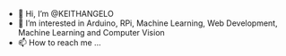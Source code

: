 - 👋 Hi, I’m @KEITHANGELO
- 👀 I’m interested in Arduino, RPi, Machine Learning, Web Development, Machine Learning and Computer Vision
- 📫 How to reach me ...

<!---
Chalknock/Chalknock is a ✨ special ✨ repository because its `README.md` (this file) appears on your GitHub profile.
You can click the Preview link to take a look at your changes.
--->
